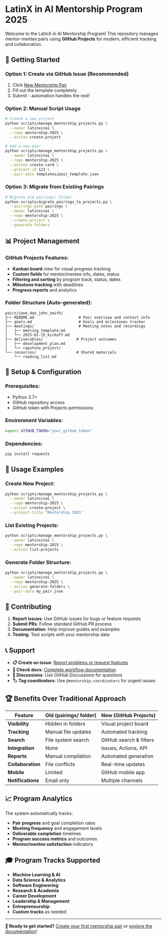 # LatinX in AI Mentorship Program 2025

Welcome to the LatinX in AI Mentorship Program! This repository manages mentor-mentee pairs using **GitHub Projects** for modern, efficient tracking and collaboration.

## 🚀 Getting Started

### Option 1: Create via GitHub Issue (Recommended)
1. Click [New Mentorship Pair](../../issues/new?template=new_mentorship_pair.md)
2. Fill out the template completely
3. Submit - automation handles the rest!

### Option 2: Manual Script Usage
```bash
# Create a new project
python scripts/manage_mentorship_projects.py \
  --owner latinxinai \
  --repo mentorship-2025 \
  --action create-project

# Add a new pair
python scripts/manage_mentorship_projects.py \
  --owner latinxinai \
  --repo mentorship-2025 \
  --action create-card \
  --project-id 123 \
  --pair-data templates/pair_template.json
```

### Option 3: Migrate from Existing Pairings
```bash
# Migrate old pairings/ folder
python scripts/migrate_pairings_to_projects.py \
  --pairings-path pairings \
  --owner latinxinai \
  --repo mentorship-2025 \
  --create-project \
  --generate-folders
```

## 📊 Project Management

### GitHub Projects Features:
- **Kanban board** view for visual progress tracking
- **Custom fields** for mentor/mentee info, dates, status
- **Filtering and sorting** by program track, status, dates
- **Milestone tracking** with deadlines
- **Progress reports** and analytics

### Folder Structure (Auto-generated):
```
pairs/jane_doe_john_smith/
├── README.md                    # Pair overview and contact info
├── goals.md                     # Goals and milestones tracker  
├── meetings/                    # Meeting notes and recordings
│   ├── meeting_template.md
│   └── 2025-01-15_kickoff.md
├── deliverables/               # Project outcomes
│   ├── development_plan.md
│   └── capstone_project/
└── resources/                  # Shared materials
    └── reading_list.md
```

## 🔧 Setup & Configuration

### Prerequisites:
- Python 3.7+
- GitHub repository access
- GitHub token with Projects permissions

### Environment Variables:
```bash
export GITHUB_TOKEN="your_github_token"
```

### Dependencies:
```bash
pip install requests
```

## 🎯 Usage Examples

### Create New Project:
```bash
python scripts/manage_mentorship_projects.py \
  --owner latinxinai \
  --repo mentorship-2025 \
  --action create-project \
  --project-title "Mentorship 2025"
```

### List Existing Projects:
```bash
python scripts/manage_mentorship_projects.py \
  --owner latinxinai \
  --repo mentorship-2025 \
  --action list-projects
```

### Generate Folder Structure:
```bash
python scripts/manage_mentorship_projects.py \
  --owner latinxinai \
  --repo mentorship-2025 \
  --action generate-folders \
  --pair-data my_pair.json
```

## 🤝 Contributing

1. **Report issues**: Use GitHub issues for bugs or feature requests
2. **Submit PRs**: Follow standard GitHub PR process
3. **Documentation**: Help improve guides and examples
4. **Testing**: Test scripts with your mentorship data

## 📞 Support

- **📋 Create an issue**: [Report problems or request features](../../issues/new)
- **📖 Check docs**: [Complete workflow documentation](docs/github_projects_workflow.md)
- **💬 Discussions**: Use GitHub Discussions for questions
- **🏷️ Tag coordinators**: Use `@mentorship-coordinators` for urgent issues

## 🏆 Benefits Over Traditional Approach

| Feature | Old (pairings/ folder) | New (GitHub Projects) |
|---------|----------------------|----------------------|
| **Visibility** | Hidden in folders | Visual project board |
| **Tracking** | Manual file updates | Automated tracking |
| **Search** | File system search | GitHub search & filters |
| **Integration** | None | Issues, Actions, API |
| **Reports** | Manual compilation | Automated generation |
| **Collaboration** | File conflicts | Real-time updates |
| **Mobile** | Limited | GitHub mobile app |
| **Notifications** | Email only | Multiple channels |

## 📈 Program Analytics

The system automatically tracks:
- **Pair progress** and goal completion rates
- **Meeting frequency** and engagement levels  
- **Deliverable completion** timelines
- **Program success metrics** and outcomes
- **Mentor/mentee satisfaction** indicators

## 🎓 Program Tracks Supported

- **Machine Learning & AI**
- **Data Science & Analytics** 
- **Software Engineering**
- **Research & Academia**
- **Career Development**
- **Leadership & Management**
- **Entrepreneurship**
- **Custom tracks** as needed

---

**🌟 Ready to get started?** [Create your first mentorship pair](../../issues/new?template=new_mentorship_pair.md) or [explore the documentation](docs/github_projects_workflow.md)!
